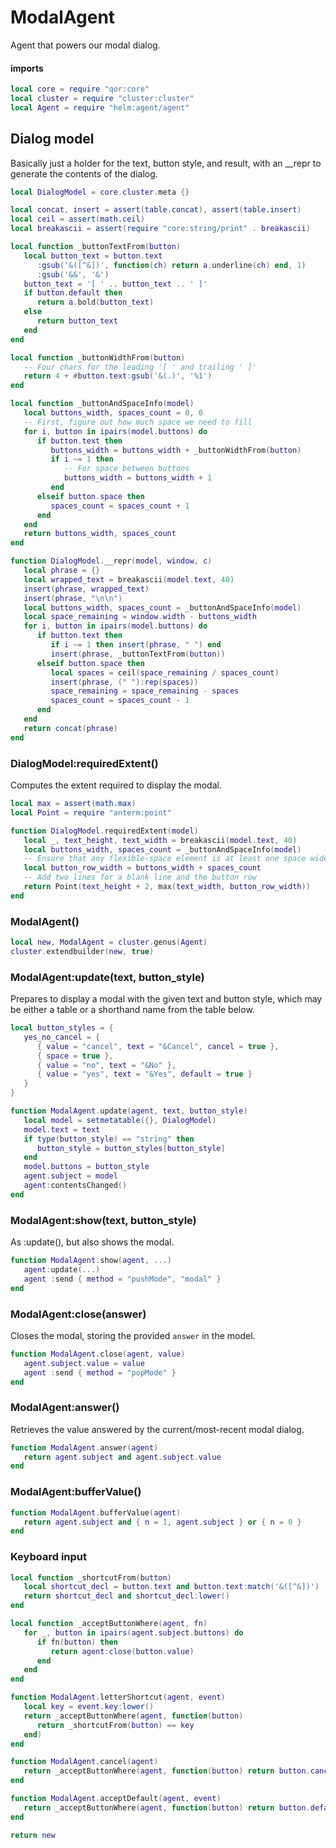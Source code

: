 # ModalAgent

Agent that powers our modal dialog\.


#### imports

```lua
local core = require "qor:core"
local cluster = require "cluster:cluster"
local Agent = require "helm:agent/agent"
```


## Dialog model

Basically just a holder for the text, button style, and result,
with an \_\_repr to generate the contents of the dialog\.

```lua
local DialogModel = core.cluster.meta {}

local concat, insert = assert(table.concat), assert(table.insert)
local ceil = assert(math.ceil)
local breakascii = assert(require "core:string/print" . breakascii)

local function _buttonTextFrom(button)
   local button_text = button.text
      :gsub('&([^&])', function(ch) return a.underline(ch) end, 1)
      :gsub('&&', '&')
   button_text = '[ ' .. button_text .. ' ]'
   if button.default then
      return a.bold(button_text)
   else
      return button_text
   end
end

local function _buttonWidthFrom(button)
   -- Four chars for the leading '[ ' and trailing ' ]'
   return 4 + #button.text:gsub('&(.)', '%1')
end

local function _buttonAndSpaceInfo(model)
   local buttons_width, spaces_count = 0, 0
   -- First, figure out how much space we need to fill
   for i, button in ipairs(model.buttons) do
      if button.text then
         buttons_width = buttons_width + _buttonWidthFrom(button)
         if i ~= 1 then
            -- For space between buttons
            buttons_width = buttons_width + 1
         end
      elseif button.space then
         spaces_count = spaces_count + 1
      end
   end
   return buttons_width, spaces_count
end

function DialogModel.__repr(model, window, c)
   local phrase = {}
   local wrapped_text = breakascii(model.text, 40)
   insert(phrase, wrapped_text)
   insert(phrase, "\n\n")
   local buttons_width, spaces_count = _buttonAndSpaceInfo(model)
   local space_remaining = window.width - buttons_width
   for i, button in ipairs(model.buttons) do
      if button.text then
         if i ~= 1 then insert(phrase, " ") end
         insert(phrase, _buttonTextFrom(button))
      elseif button.space then
         local spaces = ceil(space_remaining / spaces_count)
         insert(phrase, (" "):rep(spaces))
         space_remaining = space_remaining - spaces
         spaces_count = spaces_count - 1
      end
   end
   return concat(phrase)
end
```


### DialogModel:requiredExtent\(\)

Computes the extent required to display the modal\.

```lua
local max = assert(math.max)
local Point = require "anterm:point"

function DialogModel.requiredExtent(model)
   local _, text_height, text_width = breakascii(model.text, 40)
   local buttons_width, spaces_count = _buttonAndSpaceInfo(model)
   -- Ensure that any flexible-space element is at least one space wide
   local button_row_width = buttons_width + spaces_count
   -- Add two lines for a blank line and the button row
   return Point(text_height + 2, max(text_width, button_row_width))
end
```


### ModalAgent\(\)

```lua
local new, ModalAgent = cluster.genus(Agent)
cluster.extendbuilder(new, true)
```


### ModalAgent:update\(text, button\_style\)

Prepares to display a modal with the given text and button style,
which may be either a table or a shorthand name from the table below\.

```lua
local button_styles = {
   yes_no_cancel = {
      { value = "cancel", text = "&Cancel", cancel = true },
      { space = true },
      { value = "no", text = "&No" },
      { value = "yes", text = "&Yes", default = true }
   }
}

function ModalAgent.update(agent, text, button_style)
   local model = setmetatable({}, DialogModel)
   model.text = text
   if type(button_style) == "string" then
      button_style = button_styles[button_style]
   end
   model.buttons = button_style
   agent.subject = model
   agent:contentsChanged()
end
```


### ModalAgent:show\(text, button\_style\)

As :update\(\), but also shows the modal\.

```lua
function ModalAgent.show(agent, ...)
   agent:update(...)
   agent :send { method = "pushMode", "modal" }
end
```


### ModalAgent:close\(answer\)

Closes the modal, storing the provided `answer` in the model\.

```lua
function ModalAgent.close(agent, value)
   agent.subject.value = value
   agent :send { method = "popMode" }
end
```


### ModalAgent:answer\(\)

Retrieves the value answered by the current/most\-recent modal dialog\.

```lua
function ModalAgent.answer(agent)
   return agent.subject and agent.subject.value
end
```


### ModalAgent:bufferValue\(\)

```lua
function ModalAgent.bufferValue(agent)
   return agent.subject and { n = 1, agent.subject } or { n = 0 }
end
```


### Keyboard input

```lua
local function _shortcutFrom(button)
   local shortcut_decl = button.text and button.text:match('&([^&])')
   return shortcut_decl and shortcut_decl:lower()
end

local function _acceptButtonWhere(agent, fn)
   for _, button in ipairs(agent.subject.buttons) do
      if fn(button) then
         return agent:close(button.value)
      end
   end
end

function ModalAgent.letterShortcut(agent, event)
   local key = event.key:lower()
   return _acceptButtonWhere(agent, function(button)
      return _shortcutFrom(button) == key
   end)
end

function ModalAgent.cancel(agent)
   return _acceptButtonWhere(agent, function(button) return button.cancel end)
end

function ModalAgent.acceptDefault(agent, event)
   return _acceptButtonWhere(agent, function(button) return button.default end)
end
```

```lua
return new
```
